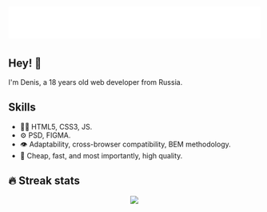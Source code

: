 <h1 align="center">
  <img src="https://github.com/deginidev/deginidev/blob/main/name.svg" alt="deginidev" />
</h1>

## Hey! 👋
I'm Denis, a 18 years old web developer from Russia.

## Skills
- 👨‍💻 HTML5, CSS3, JS.
- ⚙️ PSD, FIGMA.
- 👁️ Adaptability, cross-browser compatibility, BEM methodology.
- 💽 Cheap, fast, and most importantly, high quality.

## 🔥 Streak stats
<p align="center">
  <img src="[![GitHub Streak](http://github-readme-streak-stats.herokuapp.com?user=deginidev&theme=radical&hide_border=true)](https://git.io/streak-stats) alt="deginidev streak stats"">
</p>
